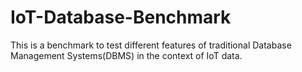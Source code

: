 # IoT-Database-Benchmark
This is a benchmark to test different features of traditional Database Management Systems(DBMS) in the context of IoT data.

